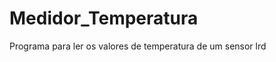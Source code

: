 Medidor_Temperatura
===================

Programa para ler os valores de temperatura de um sensor lrd